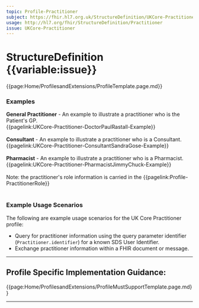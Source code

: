 ```yaml
---
topic: Profile-Practitioner
subject: https://fhir.hl7.org.uk/StructureDefinition/UKCore-Practitioner
usage: http://hl7.org/fhir/StructureDefinition/Practitioner
issue: UKCore-Practitioner
---
```

# StructureDefinition {{variable:issue}}

<nocheck>
{{page:Home/ProfilesandExtensions/ProfileTemplate.page.md}}

<div id="Examples" class="tabcontent">
  <h3>Examples</h3>
<b>General Practitioner</b> - An example to illustrate a practitioner who is the Patient's GP. 
<br>
{{pagelink:UKCore-Practitioner-DoctorPaulRastall-Example}}
<br><br>
<b>Consultant</b> - An example to illustrate a practitioner who is a Consultant. 
<br>
{{pagelink:UKCore-Practitioner-ConsultantSandraGose-Example}}
<br><br>
<b>Pharmacist</b> - An example to illustrate a practitioner who is a Pharmacist.
<br>
{{pagelink:UKCore-Practitioner-PharmacistJimmyChuck-Example}}
<br><br>
Note: the practitioner's role information is carried in the {{pagelink:Profile-PractitionerRole}}   <br><br>
</div>
</nocheck>

<div id="ProfileGuidance">

### Example Usage Scenarios ###
The following are example usage scenarios for the UK Core Practitioner profile:

- Query for practitioner information using the query parameter identifier (`Practitioner.identifier`) for a known SDS User Identifier.
- Exchange practitioner information within a FHIR document or message.

<hr class="thickline">

## Profile Specific Implementation Guidance: ##

{{page:Home/ProfilesandExtensions/ProfileMustSupportTemplate.page.md}}

</div>

---